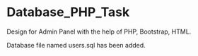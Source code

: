 # Database_PHP_Task

Design for Admin Panel with the help of PHP, Bootstrap, HTML.

Database file named users.sql has been added.
